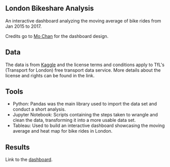 ## London Bikeshare Analysis

An interactive dashboard analyzing the moving average of bike rides from Jan 2015 to 2017.

Credits go to [Mo Chan](https://www.youtube.com/@datawithmo) for the dashboard design.

## Data

The data is from [Kaggle](https://www.kaggle.com/datasets/hmavrodiev/london-bike-sharing-dataset) and the license terms and conditions apply to TfL's (Transport for London) free transport data service. More details about the license and rights can be found in the link.

## Tools

- Python: Pandas was the main library used to import the data set and conduct a short analysis.
- Jupyter Notebook: Scripts containing the steps taken to wrangle and clean the data, transforming it into a more usable data set.
- Tableau: Used to build an interactive dashboard showcasing the moving average and heat map for bike rides in London. 

## Results

Link to the [dashboard](https://public.tableau.com/app/profile/bryan.lim3944/viz/LondonBikeRides_16874756035000/Dashboard).
